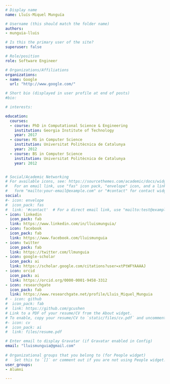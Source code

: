 ```yaml
---
# Display name
name: Lluís-Miquel Munguía

# Username (this should match the folder name)
authors:
- munguia-lluis

# Is this the primary user of the site?
superuser: false

# Role/position
role: Software Engineer

# Organizations/Affiliations
organizations:
- name: Google
  url: "http://www.google.com/"

# Short bio (displayed in user profile at end of posts)
#bio: 

# interests:

education:
  courses:
  - course: PhD in Computational Science & Engineering
    institution: Georgia Institute of Technology
    year: 2017
  - course: MS in Computer Science
    institution: Universitat Politècnica de Catalunya
    year: 2012
  - course: BS in Computer Science
    institution: Universitat Politècnica de Catalunya
    year: 2012


# Social/Academic Networking
# For available icons, see: https://sourcethemes.com/academic/docs/widgets/#icons
#   For an email link, use "fas" icon pack, "envelope" icon, and a link in the
#   form "mailto:your-email@example.com" or "#contact" for contact widget.
social:
#- icon: envelope
#  icon_pack: fas
#  link: '#contact'  # For a direct email link, use "mailto:test@example.org".
- icon: linkedin
  icon_pack: fab
  link: https://www.linkedin.com/in/lluismunguia/
- icon: facebook
  icon_pack: fab
  link: https://www.facebook.com/lluismunguia
- icon: twitter
  icon_pack: fab
  link: https://twitter.com/llmunguia
- icon: google-scholar
  icon_pack: ai
  link: https://scholar.google.com/citations?user=xtPtWFYAAAAJ
- icon: orcid
  icon_pack: ai
  link: https://orcid.org/0000-0001-9458-3312
- icon: researchgate
  icon_pack: fab
  link: https://www.researchgate.net/profile/Lluis_Miquel_Munguia
# - icon: github
#  icon_pack: fab
#  link: https://github.com/gcushen
# Link to a PDF of your resume/CV from the About widget.
# To enable, copy your resume/CV to `static/files/cv.pdf` and uncomment the lines below.  
#- icon: cv
#  icon_pack: ai
#  link: files/resume.pdf

# Enter email to display Gravatar (if Gravatar enabled in Config)
email: "lluismunguia@gmail.com"
  
# Organizational groups that you belong to (for People widget)
#   Set this to `[]` or comment out if you are not using People widget.  
user_groups:
- Alumni

---
```


